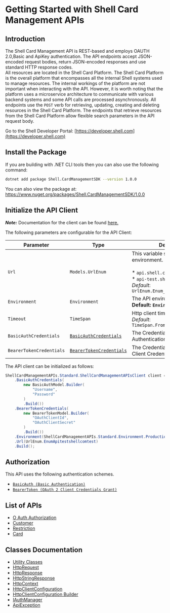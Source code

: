 
# Getting Started with Shell Card Management APIs

## Introduction

The Shell Card Management API is REST-based and employs OAUTH 2.0,Basic and ApiKey authentication.
The API endpoints accept JSON-encoded request bodies, return JSON-encoded responses and use standard HTTP response codes.  
All resources are located in the Shell Card Platform.  The Shell Card Platform is the overall platform that encompasses all the internal Shell systems used to manage resources.
The internal workings of the platform are not important when interacting with the API. However, it is worth noting that the platform uses a microservice architecture to communicate with various backend systems and some API calls are processed asynchronously.
All endpoints use the `POST` verb for retrieving, updating, creating and deleting resources in the Shell Card Platform. The endpoints that retrieve resources from the Shell Card Platform allow flexible search parameters in the API request body.

Go to the Shell Developer Portal: [https://developer.shell.com](https://developer.shell.com)

## Install the Package

If you are building with .NET CLI tools then you can also use the following command:

```bash
dotnet add package Shell.CardManagementSDK --version 1.0.0
```

You can also view the package at:
https://www.nuget.org/packages/Shell.CardManagementSDK/1.0.0

## Initialize the API Client

**_Note:_** Documentation for the client can be found [here.](https://www.github.com/sdks-io/card-management-dotnet-sdk/tree/1.0.0/doc/client.md)

The following parameters are configurable for the API Client:

| Parameter | Type | Description |
|  --- | --- | --- |
| `Url` | `Models.UrlEnum` | This variable specifies the type of environment. Environments:<br><br>* `api.shell.com` - Production<br>* `api-test.shell.com` - SIT<br>*Default*: `UrlEnum.Enum_apitestshellcomtest` |
| `Environment` | `Environment` | The API environment. <br> **Default: `Environment.Production`** |
| `Timeout` | `TimeSpan` | Http client timeout.<br>*Default*: `TimeSpan.FromSeconds(100)` |
| `BasicAuthCredentials` | [`BasicAuthCredentials`](https://www.github.com/sdks-io/card-management-dotnet-sdk/tree/1.0.0/doc/$a/https://www.github.com/sdks-io/card-management-dotnet-sdk/tree/1.0.0/basic-authentication.md) | The Credentials Setter for Basic Authentication |
| `BearerTokenCredentials` | [`BearerTokenCredentials`](https://www.github.com/sdks-io/card-management-dotnet-sdk/tree/1.0.0/doc/$a/https://www.github.com/sdks-io/card-management-dotnet-sdk/tree/1.0.0/oauth-2-client-credentials-grant.md) | The Credentials Setter for OAuth 2 Client Credentials Grant |

The API client can be initialized as follows:

```csharp
ShellCardManagementAPIs.Standard.ShellCardManagementAPIsClient client = new ShellCardManagementAPIs.Standard.ShellCardManagementAPIsClient.Builder()
    .BasicAuthCredentials(
        new BasicAuthModel.Builder(
            "Username",
            "Password"
        )
        .Build())
    .BearerTokenCredentials(
        new BearerTokenModel.Builder(
            "OAuthClientId",
            "OAuthClientSecret"
        )
        .Build())
    .Environment(ShellCardManagementAPIs.Standard.Environment.Production)
    .Url(UrlEnum.EnumApitestshellcomtest)
    .Build();
```

## Authorization

This API uses the following authentication schemes.

* [`BasicAuth (Basic Authentication)`](https://www.github.com/sdks-io/card-management-dotnet-sdk/tree/1.0.0/doc/$a/https://www.github.com/sdks-io/card-management-dotnet-sdk/tree/1.0.0/basic-authentication.md)
* [`BearerToken (OAuth 2 Client Credentials Grant)`](https://www.github.com/sdks-io/card-management-dotnet-sdk/tree/1.0.0/doc/$a/https://www.github.com/sdks-io/card-management-dotnet-sdk/tree/1.0.0/oauth-2-client-credentials-grant.md)

## List of APIs

* [O Auth Authorization](https://www.github.com/sdks-io/card-management-dotnet-sdk/tree/1.0.0/doc/controllers/o-auth-authorization.md)
* [Customer](https://www.github.com/sdks-io/card-management-dotnet-sdk/tree/1.0.0/doc/controllers/customer.md)
* [Restriction](https://www.github.com/sdks-io/card-management-dotnet-sdk/tree/1.0.0/doc/controllers/restriction.md)
* [Card](https://www.github.com/sdks-io/card-management-dotnet-sdk/tree/1.0.0/doc/controllers/card.md)

## Classes Documentation

* [Utility Classes](https://www.github.com/sdks-io/card-management-dotnet-sdk/tree/1.0.0/doc/utility-classes.md)
* [HttpRequest](https://www.github.com/sdks-io/card-management-dotnet-sdk/tree/1.0.0/doc/http-request.md)
* [HttpResponse](https://www.github.com/sdks-io/card-management-dotnet-sdk/tree/1.0.0/doc/http-response.md)
* [HttpStringResponse](https://www.github.com/sdks-io/card-management-dotnet-sdk/tree/1.0.0/doc/http-string-response.md)
* [HttpContext](https://www.github.com/sdks-io/card-management-dotnet-sdk/tree/1.0.0/doc/http-context.md)
* [HttpClientConfiguration](https://www.github.com/sdks-io/card-management-dotnet-sdk/tree/1.0.0/doc/http-client-configuration.md)
* [HttpClientConfiguration Builder](https://www.github.com/sdks-io/card-management-dotnet-sdk/tree/1.0.0/doc/http-client-configuration-builder.md)
* [IAuthManager](https://www.github.com/sdks-io/card-management-dotnet-sdk/tree/1.0.0/doc/i-auth-manager.md)
* [ApiException](https://www.github.com/sdks-io/card-management-dotnet-sdk/tree/1.0.0/doc/api-exception.md)

